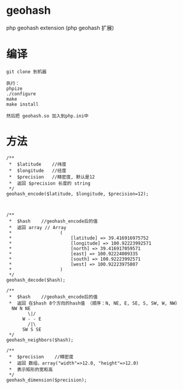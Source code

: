 geohash
=======

php geohash extension  (php geohash 扩展)


编译
======

	git clone 到机器
    
    执行：
	phpize
	./configure
	make
	make install

	然后把 geohash.so 加入到php.ini中
	

方法
====

	/**
	 *  $latitude    //纬度
	 *  $longitude   //经度
	 *  $precision   //精密度, 默认是12
	 *  返回 $precision 长度的 string 
	 */
	geohash_encode($latitude, $longitude, $precision=12);  



	/**
	 *  $hash    //geohash_encode后的值
	 *  返回 array // Array
	 *					(
	 *					    [latitude] => 39.416916975752
	 *					    [longitude] => 100.92223992571
	 *					    [north] => 39.416917059571
	 *					    [east] => 100.92224009335
	 *					    [south] => 100.92223992571
	 *					    [west] => 100.92223975807
	 *					)
	 */
	geohash_decode($hash);

	/**
	 *  $hash    //geohash_encode后的值
	 *  返回 在$hash 8个方向的hash值 （顺序：N, NE, E, SE, S, SW, W, NW）
	  NW N NE
            \|/
          W - - E
            /|\
          SW S SE
	 */
	geohash_neighbors($hash);

	/**
	 *  $precision    //精密度
	 *  返回 数组，array("width"=>12.0, "height"=>12.0) 
	 *  表示矩形的宽和高
	 */
	geohash_dimension($precision);
